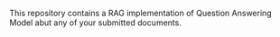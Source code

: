 This repository contains a RAG implementation of Question Answering Model abut any of your submitted documents.
